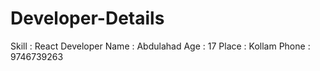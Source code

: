 # Developer-Details
Skill : React Developer 
Name : Abdulahad
Age : 17
Place : Kollam
Phone : 9746739263
